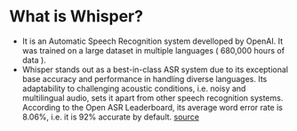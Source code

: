 # What is Whisper?
* It is an Automatic Speech Recognition system develloped by OpenAI. It was trained on a large dataset in multiple languages ( 680,000 hours of data ).
* Whisper stands out as a best-in-class ASR system due to its exceptional base accuracy and performance in handling diverse languages. Its adaptability to challenging acoustic conditions, i.e. noisy and multilingual audio, sets it apart from other speech recognition systems. According to the Open ASR Leaderboard, its average word error rate is 8.06%, i.e. it is 92% accurate by default. [source](https://www.gladia.io/blog/what-is-openai-whisper)
